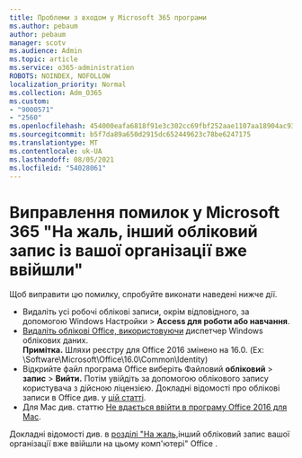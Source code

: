 ```yaml
---
title: Проблеми з входом у Microsoft 365 програми
ms.author: pebaum
author: pebaum
manager: scotv
ms.audience: Admin
ms.topic: article
ms.service: o365-administration
ROBOTS: NOINDEX, NOFOLLOW
localization_priority: Normal
ms.collection: Adm_O365
ms.custom:
- "9000571"
- "2560"
ms.openlocfilehash: 454000eafa6818f91e3c302cc69fbf252aae1107aa18904ac93a4756d4db642b
ms.sourcegitcommit: b5f7da89a650d2915dc652449623c78be6247175
ms.translationtype: MT
ms.contentlocale: uk-UA
ms.lasthandoff: 08/05/2021
ms.locfileid: "54028061"
---
```

# <a name="fixing-the-microsoft-365-apps-sorry-another-account-from-your-organization-is-already-signed-in-message"></a>Виправлення помилок у Microsoft 365 "На жаль, інший обліковий запис із вашої організації вже ввійшли"

Щоб виправити цю помилку, спробуйте виконати наведені нижче дії.

- Видаліть усі робочі облікові записи, окрім відповідного, за допомогою Windows Настройки > **Access для роботи або навчання**.
- [Видаліть облікові Office, використовуючи](https://docs.microsoft.com/office/troubleshoot/error-messages/another-account-already-signed-in#step-3-clear-cached-credentials-on-the-computer) диспетчер Windows облікових даних.<br/>
    **Примітка.** Шляхи реєстру для Office 2016 змінено на 16.0. (Ex: \Software\Microsoft\Office\16.0\Common\Identity\)
- Відкрийте файл програма Office виберіть Файловий **обліковий**  >  **запис**  >  **Вийти.** Потім увійдіть за допомогою облікового запису користувача з дійсною ліцензією. Докладні відомості про облікові записи в Office див. у [цій статті](https://support.office.com/article/accounts-in-office-628ea040-f265-49de-b986-be09c3ebf8a9).
- Для Mac див. статтю [Не вдається ввійти в програму Office 2016 для Mac](https://docs.microsoft.com/office365/troubleshoot/authentication/sign-in-to-office-2016-for-mac-fail).

Докладні відомості див. в [розділі "На жаль,](https://docs.microsoft.com/office/troubleshoot/error-messages/another-account-already-signed-in)інший обліковий запис вашої організації вже ввійшли на цьому комп'ютері" Office .